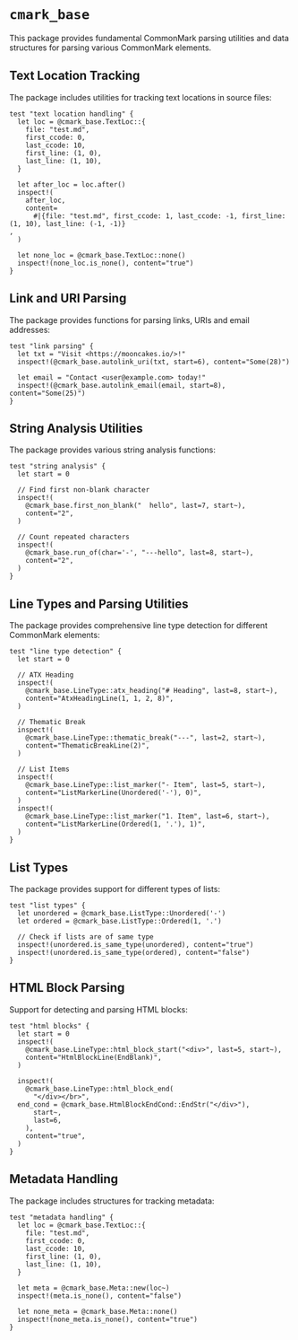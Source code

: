 # `cmark_base`

This package provides fundamental CommonMark parsing utilities and data structures for parsing various CommonMark elements.

## Text Location Tracking

The package includes utilities for tracking text locations in source files:

```moonbit
test "text location handling" {
  let loc = @cmark_base.TextLoc::{
    file: "test.md",
    first_ccode: 0,
    last_ccode: 10,
    first_line: (1, 0),
    last_line: (1, 10),
  }

  let after_loc = loc.after()
  inspect!(
    after_loc,
    content=
      #|{file: "test.md", first_ccode: 1, last_ccode: -1, first_line: (1, 10), last_line: (-1, -1)}
,
  )

  let none_loc = @cmark_base.TextLoc::none()
  inspect!(none_loc.is_none(), content="true")
}
```

## Link and URI Parsing

The package provides functions for parsing links, URIs and email addresses:

```moonbit
test "link parsing" {
  let txt = "Visit <https://mooncakes.io/>!"
  inspect!(@cmark_base.autolink_uri(txt, start=6), content="Some(28)")

  let email = "Contact <user@example.com> today!"
  inspect!(@cmark_base.autolink_email(email, start=8), content="Some(25)")
}
```

## String Analysis Utilities

The package provides various string analysis functions:

```moonbit
test "string analysis" {
  let start = 0

  // Find first non-blank character
  inspect!(
    @cmark_base.first_non_blank("  hello", last=7, start~),
    content="2",
  )

  // Count repeated characters
  inspect!(
    @cmark_base.run_of(char='-', "---hello", last=8, start~),
    content="2",
  )
}
```

## Line Types and Parsing Utilities

The package provides comprehensive line type detection for different CommonMark elements:

```moonbit
test "line type detection" {
  let start = 0

  // ATX Heading
  inspect!(
    @cmark_base.LineType::atx_heading("# Heading", last=8, start~),
    content="AtxHeadingLine(1, 1, 2, 8)",
  )

  // Thematic Break
  inspect!(
    @cmark_base.LineType::thematic_break("---", last=2, start~),
    content="ThematicBreakLine(2)",
  )

  // List Items
  inspect!(
    @cmark_base.LineType::list_marker("- Item", last=5, start~),
    content="ListMarkerLine(Unordered('-'), 0)",
  )
  inspect!(
    @cmark_base.LineType::list_marker("1. Item", last=6, start~),
    content="ListMarkerLine(Ordered(1, '.'), 1)",
  )
}
```

## List Types

The package provides support for different types of lists:

```moonbit
test "list types" {
  let unordered = @cmark_base.ListType::Unordered('-')
  let ordered = @cmark_base.ListType::Ordered(1, '.')

  // Check if lists are of same type
  inspect!(unordered.is_same_type(unordered), content="true")
  inspect!(unordered.is_same_type(ordered), content="false")
}
```

## HTML Block Parsing

Support for detecting and parsing HTML blocks:

```moonbit
test "html blocks" {
  let start = 0
  inspect!(
    @cmark_base.LineType::html_block_start("<div>", last=5, start~),
    content="HtmlBlockLine(EndBlank)",
  )

  inspect!(
    @cmark_base.LineType::html_block_end(
      "</div></br>",
  end_cond = @cmark_base.HtmlBlockEndCond::EndStr("</div>"),
      start~,
      last=6,
    ),
    content="true",
  )
}
```

## Metadata Handling

The package includes structures for tracking metadata:

```moonbit
test "metadata handling" {
  let loc = @cmark_base.TextLoc::{
    file: "test.md",
    first_ccode: 0,
    last_ccode: 10,
    first_line: (1, 0),
    last_line: (1, 10),
  }

  let meta = @cmark_base.Meta::new(loc~)
  inspect!(meta.is_none(), content="false")

  let none_meta = @cmark_base.Meta::none()
  inspect!(none_meta.is_none(), content="true")
}
```

